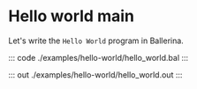 # Hello world main

Let's write the `Hello World` program in Ballerina.


::: code ./examples/hello-world/hello_world.bal :::

::: out ./examples/hello-world/hello_world.out :::
